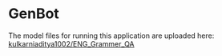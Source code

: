 # GenBot

The model files for running this application are uploaded here: [kulkarniaditya1002/ENG_Grammer_QA](https://huggingface.co/kulkarniaditya1002/ENG_Grammer_QA)
